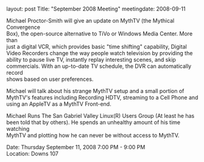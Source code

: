 layout: post
Title: "September 2008 Meeting"
meetingdate: 2008-09-11

Michael Proctor-Smith will give an update on MythTV (the Mythical Convergence  
Box), the open-source alternative to TiVo or Windows Media Center. More than   
just a digital VCR, which provides basic "time shifting" capability, Digital   
Video Recorders change the way people watch television by providing the        
ability to pause live TV, instantly replay interesting scenes, and skip        
commercials. With an up-to-date TV schedule, the DVR can automatically record  
shows based on user preferences.                                               
                                                                             
Michael will talk about his strange MythTV setup and a small portion of        
MythTV's features including Recording HDTV, streaming to a Cell Phone and      
using an AppleTV as a MythTV Front-end.                                        
                                                                             
Michael Runs The San Gabriel Valley Linux(R) Users Group (At least he has been 
told that by others). He spends an unhealthy amount of his time watching       
MythTV and plotting how he can never be without access to MythTV.              
                                                                             
Date: Thursday September 11, 2008 7:00 PM - 9:00 PM                              
Location: Downs 107                                         
